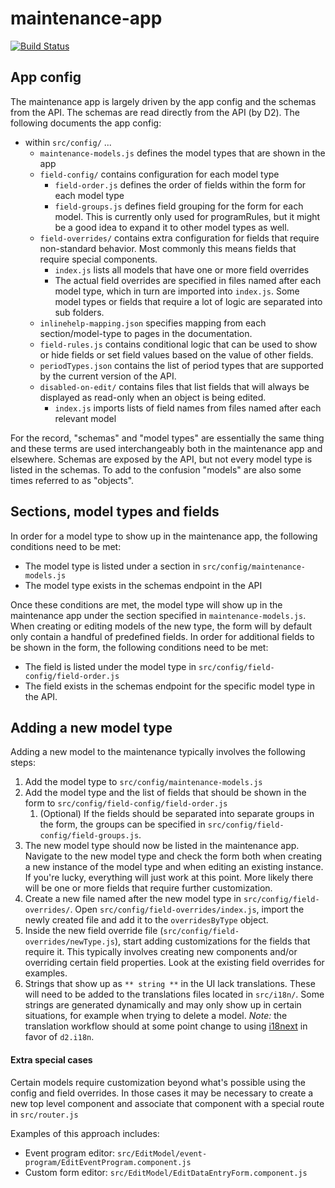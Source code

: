 # maintenance-app

[![Build Status](https://travis-ci.com/dhis2/maintenance-app.svg)](https://travis-ci.com/dhis2/maintenance-app)


## App config

The maintenance app is largely driven by the app config and the schemas from the API. The schemas are read directly
from the API (by D2). The following documents the app config: 

- within `src/config/` ...
    - `maintenance-models.js` defines the model types that are shown in the app
    - `field-config/` contains configuration for each model type
        - `field-order.js` defines the order of fields within the form for each model type
        - `field-groups.js` defines field grouping for the form for each model. This is currently only used for
           programRules, but it might be a good idea to expand it to other model types as well.
    - `field-overrides/` contains extra configuration for fields that require non-standard behavior. Most commonly this
      means fields that require special components.
        - `index.js` lists all models that have one or more field overrides
        - The actual field overrides are specified in files named after each model type, which in turn are imported into
          `index.js`. Some model types or fields that require a lot of logic are separated into sub folders.
    - `inlinehelp-mapping.json` specifies mapping from each section/model-type to pages in the documentation.
    - `field-rules.js` contains conditional logic that can be used to show or hide fields or set field values based on
      the value of other fields.
    - `periodTypes.json` contains the list of period types that are supported by the current version of the API.
    - `disabled-on-edit/` contains files that list fields that will always be displayed as read-only when an object is
      being edited.
        - `index.js` imports lists of field names from files named after each relevant model

For the record, "schemas" and "model types" are essentially the same thing and these terms are used interchangeably
both in the maintenance app and elsewhere. Schemas are exposed by the API, but not every model type is listed in the
schemas. To add to the confusion "models" are also some times referred to as "objects".


## Sections, model types and fields

In order for a model type to show up in the maintenance app, the following conditions need to be met:

- The model type is listed under a section in `src/config/maintenance-models.js`
- The model type exists in the schemas endpoint in the API

Once these conditions are met, the model type will show up in the maintenance app under the section specified in
`maintenance-models.js`. When creating or editing models of the new type, the form will by default only contain a
handful of predefined fields. In order for additional fields to be shown in the form, the following conditions need to
be met:

- The field is listed under the model type in `src/config/field-config/field-order.js`
- The field exists in the schemas endpoint for the specific model type in the API. 


## Adding a new model type

Adding a new model to the maintenance typically involves the following steps:

1. Add the model type to `src/config/maintenance-models.js`
2. Add the model type and the list of fields that should be shown in the form to
   `src/config/field-config/field-order.js`
   1. (Optional) If the fields should be separated into separate groups in the form, the groups can be specified in
      `src/config/field-config/field-groups.js`.
3. The new model type should now be listed in the maintenance app. Navigate to the new model type and check the form
   both when creating a new instance of the model type and when editing an existing instance. If you're lucky,
   everything will just work at this point. More likely there will be one or more fields that require further
   customization.
4. Create a new file named after the new model type in `src/config/field-overrides/`.
   Open `src/config/field-overrides/index.js`, import the newly created file and add it to the `overridesByType` object.
5. Inside the new field override file (`src/config/field-overrides/newType.js`), start adding customizations for the
   fields that require it. This typically involves creating new components and/or overriding certain field properties.
   Look at the existing field overrides for examples.
6. Strings that show up as `** string **` in the UI lack translations. These will need to be added to the translations
   files located in `src/i18n/`. Some strings are generated dynamically and may only show up in certain situations, for
   example when trying to delete a model. _Note:_ the translation workflow should at some point change to using
   [i18next](https://www.i18next.com/) in favor of `d2.i18n`.


#### Extra special cases

Certain models require customization beyond what's possible using the config and field overrides. In those cases it may
be necessary to create a new top level component and associate that component with a special route in `src/router.js`

Examples of this approach includes:

- Event program editor: `src/EditModel/event-program/EditEventProgram.component.js`
- Custom form editor: `src/EditModel/EditDataEntryForm.component.js`

